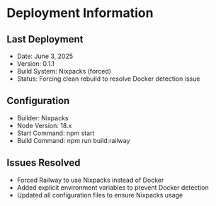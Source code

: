 # Deployment Information

## Last Deployment
- Date: June 3, 2025
- Version: 0.1.1
- Build System: Nixpacks (forced)
- Status: Forcing clean rebuild to resolve Docker detection issue

## Configuration
- Builder: Nixpacks
- Node Version: 18.x
- Start Command: npm start
- Build Command: npm run build:railway

## Issues Resolved
- Forced Railway to use Nixpacks instead of Docker
- Added explicit environment variables to prevent Docker detection
- Updated all configuration files to ensure Nixpacks usage
